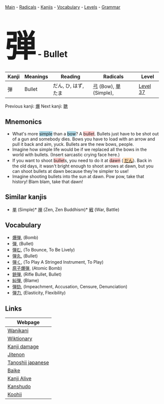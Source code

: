 <style> bigfont {font-size: 100px}</style>
[Main](../README.md) -
[Radicals](../radicals.md) -
[Kanjis](../kanjis.md) -
[Vocabulary](../vocabulary.md) -
[Levels](../levels.md) -
[Grammar](../grammar.md)
# <bigfont> 弾</bigfont> - Bullet 

| Kanji | Meanings | Reading | Radicals | Level |
| --- | --- | --- | --- | --- |
| 弾 | Bullet | だん, ひ, はず, たま | [弓](../radicals/弓.md) (Bow), [単](../radicals/単.md) (Simple),  | [Level 37](../levels/wk_level37.md) |

Previous kanji: [爆](爆.md) Next kanji: [聴](聴.md) 

## Mnemonics
 * What's more <span style="background-color:#ADD8E6"> simple</span> than a <span style="background-color:#ADD8E6"> bow</span>? A <span style="background-color:#ffcccb"> bullet</span>. Bullets just have to be shot out of a gun and somebody dies. Bows you have to load with an arrow and pull it back and aim, yuck. Bullets are the new bows, people.
* Imagine how simple life would be if we replaced all the bows in the world with bullets. (Insert sarcastic crying face here.)
* If you want to shoot <span style="background-color:#ffcccb"> bullet</span>s, you need to do it at <span style="background-color:#ffcccb"> dawn</span> (<span style="background-color:#fed8b1"> [だん](https://jisho.org/search/だん)</span>). Back in the old days, it wasn't bright enough to shoot arrows at dawn, but you can shoot bullets at dawn because they're simpler to use!
* Imagine shooting bullets into the sun at dawn. Pow pow, take that history! Blam blam, take that dawn!


## Similar kanjis
 * [単](単.md) (Simple)* [禅](禅.md) (Zen, Zen Buddhism)* [戦](戦.md) (War, Battle)


## Vocabulary
 * [爆弾](../vocabulary/弾.md), (Bomb)
* [弾](../vocabulary/弾.md), (Bullet)
* [弾む](../vocabulary/弾.md), (To Bounce, To Be Lively)
* [弾丸](../vocabulary/弾.md), (Bullet)
* [弾く](../vocabulary/弾.md), (To Play A Stringed Instrument, To Play)
* [原子爆弾](../vocabulary/弾.md), (Atomic Bomb)
* [銃弾](../vocabulary/弾.md), (Rifle Bullet, Bullet)
* [糾弾](../vocabulary/弾.md), (Blame)
* [弾劾](../vocabulary/弾.md), (Impeachment, Accusation, Censure, Denunciation)
* [弾力](../vocabulary/弾.md), (Elasticity, Flexibility)



## Links 

| Webpage |
| --- |
| [Wanikani          ](https://www.wanikani.com/kanji/弾) |
| [Wiktionary        ](https://en.wiktionary.org/wiki/弾) |
| [Kanji damage      ](http://www.kanjidamage.com/kanji/search?utf8=✓&q=弾) |
| [Jitenon           ](https://jitenon.com/kanji/弾) |
| [Tanoshii japanese ](https://www.tanoshiijapanese.com/dictionary/kanji.cfm?k=弾) |
| [Baike             ](https://baike.baidu.com/item/弾) |
| [Kanji Alive       ](https://app.kanjialive.com/弾) |
| [Kanshudo          ](https://www.kanshudo.com/searchmn?q=弾) |
| [Koohii            ](https://kanji.koohii.com/study/kanji/弾) |

